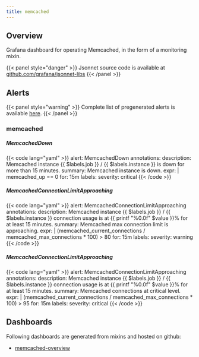 ```yaml
---
title: memcached
---
```


## Overview

Grafana dashboard for operating Memcached, in the form of a monitoring mixin.

{{< panel style="danger" >}}
Jsonnet source code is available at [github.com/grafana/jsonnet-libs](https://github.com/grafana/jsonnet-libs/tree/master/memcached-mixin)
{{< /panel >}}

## Alerts

{{< panel style="warning" >}}
Complete list of pregenerated alerts is available [here](https://github.com/monitoring-mixins/website/blob/master/assets/memcached/alerts.yaml).
{{< /panel >}}

### memcached

##### MemcachedDown

{{< code lang="yaml" >}}
alert: MemcachedDown
annotations:
  description: Memcached instance {{ $labels.job }} / {{ $labels.instance }} is down
    for more than 15 minutes.
  summary: Memcached instance is down.
expr: |
  memcached_up == 0
for: 15m
labels:
  severity: critical
{{< /code >}}
 
##### MemcachedConnectionLimitApproaching

{{< code lang="yaml" >}}
alert: MemcachedConnectionLimitApproaching
annotations:
  description: Memcached instance {{ $labels.job }} / {{ $labels.instance }} connection
    usage is at {{ printf "%0.0f" $value }}% for at least 15 minutes.
  summary: Memcached max connection limit is approaching.
expr: |
  (memcached_current_connections / memcached_max_connections * 100) > 80
for: 15m
labels:
  severity: warning
{{< /code >}}
 
##### MemcachedConnectionLimitApproaching

{{< code lang="yaml" >}}
alert: MemcachedConnectionLimitApproaching
annotations:
  description: Memcached instance {{ $labels.job }} / {{ $labels.instance }} connection
    usage is at {{ printf "%0.0f" $value }}% for at least 15 minutes.
  summary: Memcached connections at critical level.
expr: |
  (memcached_current_connections / memcached_max_connections * 100) > 95
for: 15m
labels:
  severity: critical
{{< /code >}}
 
## Dashboards
Following dashboards are generated from mixins and hosted on github:


- [memcached-overview](https://github.com/monitoring-mixins/website/blob/master/assets/memcached/dashboards/memcached-overview.json)
